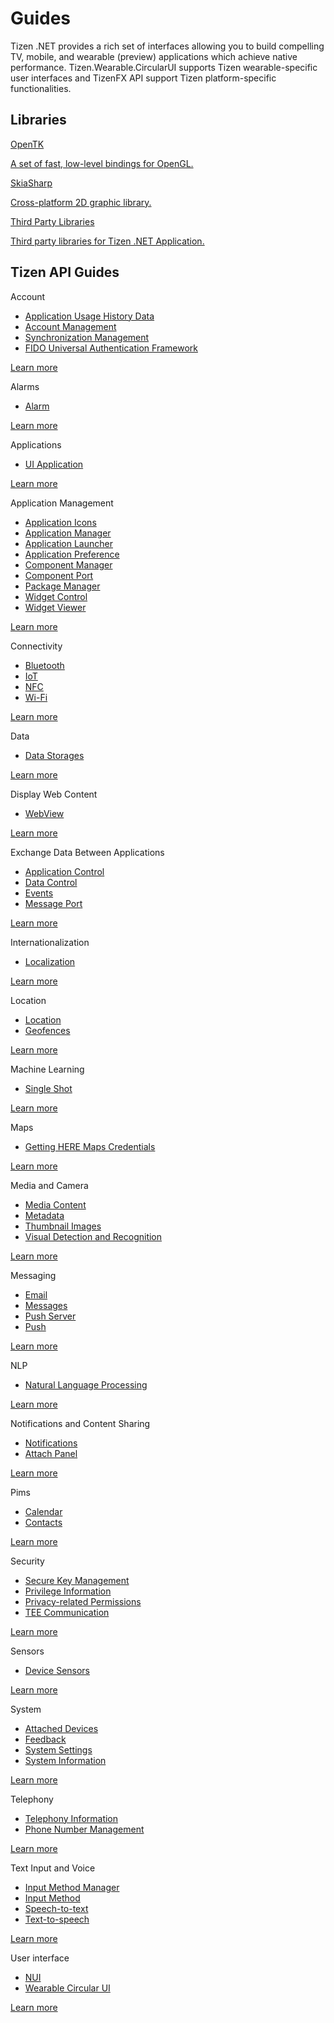 # Guides

Tizen .NET provides a rich set of interfaces allowing you to build compelling TV, mobile, and wearable (preview) applications which achieve native performance.
Tizen.Wearable.CircularUI supports Tizen wearable-specific user interfaces and TizenFX API support Tizen platform-specific functionalities.

## Libraries

<div class="row cards-container-infra">
    <div class="col col-md-3">
        <a href="libraries/opentk/index.md" class="card card-infra h-100">
            <div class="card-body">
                <p class="h3 card-title">OpenTK</p>
                <p class="card-text">
                    A set of fast, low-level bindings for OpenGL.
                </p>
            </div>
        </a>
    </div>
    <div class="col col-md-3">
        <a href="libraries/skiasharp/index.md" class="card card-infra h-100">
            <div class="card-body">
                <p class="h3 card-title">SkiaSharp</p>
                <p class="card-text">
                    Cross-platform 2D graphic library.
                </p>
            </div>
        </a>
    </div>
     <div class="col col-md-3">
        <a href="libraries/thirdparty/index.md" class="card card-infra h-100">
            <div class="card-body">
                <p class="h3 card-title">Third Party Libraries</p>
                <p class="card-text">
                    Third party libraries for Tizen .NET Application.
                </p>
            </div>
        </a>
    </div>
</div>

## Tizen API Guides

<div class="row cards-container-infra">
    <div class="col col-md-3">
        <div class="card card-infra card-list h-100">
            <div class="card-body">
                <p class="h3 card-title">Account</p>
                <div class="card-text">
                    <ul class="list-infra list-infra-arrow">
                        <li><a href="account/app-history.md">Application Usage History Data</a></li>
                        <li><a href="account/account.md">Account Management</a></li>
                        <li><a href="account/data-sync.md">Synchronization Management</a></li>
                        <li><a href="account/fido.md">FIDO Universal Authentication Framework</a></li>
                    </ul>
                </div>
            </div>
            <div class="card-footer">
                <a class="link-standalone" href="account/overview.md">Learn more</a>
            </div>
        </div>
    </div>
    <div class="col col-md-3">
        <div class="card card-infra card-list h-100">
            <div class="card-body">
                <p class="h3 card-title">Alarms</p>
                <div class="card-text">
                    <ul class="list-infra list-infra-arrow">
                        <li><a href="alarm/alarms.md">Alarm</a></li>
                    </ul>
                </div>
            </div>
            <div class="card-footer">
                <a class="link-standalone" href="alarm/overview.md">Learn more</a>
            </div>
        </div>
    </div>
    <div class="col col-md-3">
        <div class="card card-infra card-list h-100">
            <div class="card-body">
                <p class="h3 card-title">Applications</p>
                <div class="card-text">
                    <ul class="list-infra list-infra-arrow">
                        <li><a href="applications/uiapplication/overview.md">UI Application</a></li>
                    </ul>
                </div>
            </div>
            <div class="card-footer">
                <a class="link-standalone" href="applications/overview.md">Learn more</a>
            </div>
        </div>
    </div>
    <div class="col col-md-3">
        <div class="card card-infra card-list h-100">
            <div class="card-body">
                <p class="h3 card-title">Application Management</p>
                <div class="card-text">
                    <ul class="list-infra list-infra-arrow">
                        <li><a href="app-management/app-icons.md">Application Icons</a></li>
                        <li><a href="app-management/app-manager.md">Application Manager</a></li>
                        <li><a href="app-management/application-launcher.md">Application Launcher</a></li>
                        <li><a href="app-management/application-preference.md">Application Preference</a></li>
                        <li><a href="app-management/component-manager.md">Component Manager</a></li>
                        <li><a href="app-management/component-port.md">Component Port</a></li>
                        <li><a href="app-management/package-manager.md">Package Manager</a></li>
                        <li><a href="app-management/widget-control.md">Widget Control</a></li>
                        <li><a href="app-management/widget-viewer.md">Widget Viewer</a></li>
                    </ul>
                </div>
            </div>
            <div class="card-footer">
                <a class="link-standalone" href="app-management/overview.md">Learn more</a>
            </div>
        </div>
    </div>
    <div class="col col-md-3">
        <div class="card card-infra card-list h-100">
            <div class="card-body">
                <p class="h3 card-title">Connectivity</p>
                <div class="card-text">
                    <ul class="list-infra list-infra-arrow">
                        <li><a href="connectivity/bluetooth.md">Bluetooth</a></li>
                        <li><a href="connectivity/iotcon.md">IoT</a></li>
                        <li><a href="connectivity/nfc.md">NFC</a></li>
                        <li><a href="connectivity/wifi.md">Wi-Fi</a></li>
                    </ul>
                </div>
            </div>
            <div class="card-footer">
                <a class="link-standalone" href="connectivity/overview.md">Learn more</a>
            </div>
        </div>
    </div>
    <div class="col col-md-3">
        <div class="card card-infra card-list h-100">
            <div class="card-body">
                <p class="h3 card-title">Data</p>
                <div class="card-text">
                    <ul class="list-infra list-infra-arrow">
                        <li><a href="data/data-storages.md">Data Storages</a></li>
                    </ul>
                </div>
            </div>
            <div class="card-footer">
                <a class="link-standalone" href="data/overview.md">Learn more</a>
            </div>
        </div>
    </div>
    <div class="col col-md-3">
        <div class="card card-infra card-list h-100">
            <div class="card-body">
                <p class="h3 card-title">Display Web Content</p>
                <div class="card-text">
                    <ul class="list-infra list-infra-arrow">
                        <li><a href="webview/webview.md">WebView</a></li>
                    </ul>
                </div>
            </div>
            <div class="card-footer">
                <a class="link-standalone" href="webview/overview.md">Learn more</a>
            </div>
        </div>
    </div>
    <div class="col col-md-3">
        <div class="card card-infra card-list h-100">
            <div class="card-body">
                <p class="h3 card-title">Exchange Data Between Applications</p>
                <div class="card-text">
                    <ul class="list-infra list-infra-arrow">
                        <li><a href="exchange-data-between-apps/app-controls.md">Application Control</a></li>
                        <li><a href="exchange-data-between-apps/data-control.md">Data Control</a></li>
                        <li><a href="exchange-data-between-apps/event.md">Events</a></li>
                        <li><a href="exchange-data-between-apps/message-port.md">Message Port</a></li>
                    </ul>
                </div>
            </div>
            <div class="card-footer">
                <a class="link-standalone" href="exchange-data-between-apps/overview.md">Learn more</a>
            </div>
        </div>
    </div>
    <div class="col col-md-3">
        <div class="card card-infra card-list h-100">
            <div class="card-body">
                <p class="h3 card-title">Internationalization</p>
                <div class="card-text">
                    <ul class="list-infra list-infra-arrow">
                        <li><a href="internationalization/localization.md">Localization</a></li>
                    </ul>
                </div>
            </div>
            <div class="card-footer">
                <a class="link-standalone" href="internationalization/overview.md">Learn more</a>
            </div>
        </div>
    </div>
    <div class="col col-md-3">
        <div class="card card-infra card-list h-100">
            <div class="card-body">
                <p class="h3 card-title">Location</p>
                <div class="card-text">
                    <ul class="list-infra list-infra-arrow">
                        <li><a href="location/location.md">Location</a></li>
                        <li><a href="location/geofences.md">Geofences</a></li>
                    </ul>
                </div>
            </div>
            <div class="card-footer">
                <a class="link-standalone" href="location/overview.md">Learn more</a>
            </div>
        </div>
    </div>
    <div class="col col-md-3">
        <div class="card card-infra card-list h-100">
            <div class="card-body">
                <p class="h3 card-title">Machine Learning</p>
                <div class="card-text">
                    <ul class="list-infra list-infra-arrow">
                        <li><a href="machine-learning/singleshot.md">Single Shot</a></li>
                    </ul>
                </div>
            </div>
            <div class="card-footer">
                <a class="link-standalone" href="machine-learning/overview.md">Learn more</a>
            </div>
        </div>
    </div>
    <div class="col col-md-3">
        <div class="card card-infra card-list h-100">
            <div class="card-body">
                <p class="h3 card-title">Maps</p>
                <div class="card-text">
                    <ul class="list-infra list-infra-arrow">
                        <li><a href="maps/here-credentials.md">Getting HERE Maps Credentials</a></li>
                    </ul>
                </div>
            </div>
            <div class="card-footer">
                <a class="link-standalone" href="maps/maps.md">Learn more</a>
            </div>
        </div>
    </div>
    <div class="col col-md-3">
        <div class="card card-infra card-list h-100">
            <div class="card-body">
                <p class="h3 card-title">Media and Camera</p>
                <div class="card-text">
                    <ul class="list-infra list-infra-arrow">
                        <li><a href="multimedia/media-content.md">Media Content</a></li>
                        <li><a href="multimedia/metadata.md">Metadata</a></li>
                        <li><a href="multimedia/thumbnail-images.md">Thumbnail Images</a></li>
                        <li><a href="multimedia/media-vision.md">Visual Detection and Recognition</a></li>
                    </ul>
                </div>
            </div>
            <div class="card-footer">
                <a class="link-standalone" href="multimedia/overview.md">Learn more</a>
            </div>
        </div>
    </div>
    <div class="col col-md-3">
        <div class="card card-infra card-list h-100">
            <div class="card-body">
                <p class="h3 card-title">Messaging</p>
                <div class="card-text">
                    <ul class="list-infra list-infra-arrow">
                        <li><a href="messaging/email.md">Email</a></li>
                        <li><a href="messaging/messages.md">Messages</a></li>
                        <li><a href="messaging/push-server.md">Push Server</a></li>
                        <li><a href="messaging/push.md">Push</a></li>
                    </ul>
                </div>
            </div>
            <div class="card-footer">
                <a class="link-standalone" href="messaging/overview.md">Learn more</a>
            </div>
        </div>
    </div>
    <div class="col col-md-3">
        <div class="card card-infra card-list h-100">
            <div class="card-body">
                <p class="h3 card-title">NLP</p>
                <div class="card-text">
                    <ul class="list-infra list-infra-arrow">
                        <li><a href="nlp/nlp.md">Natural Language Processing</a></li>
                    </ul>
                </div>
            </div>
            <div class="card-footer">
                <a class="link-standalone" href="nlp/overview.md">Learn more</a>
            </div>
        </div>
    </div>
    <div class="col col-md-3">
        <div class="card card-infra card-list h-100">
            <div class="card-body">
                <p class="h3 card-title">Notifications and Content Sharing</p>
                <div class="card-text">
                    <ul class="list-infra list-infra-arrow">
                        <li><a href="notification/noti.md">Notifications</a></li>
                        <li><a href="notification/attach-panel.md">Attach Panel</a></li>
                    </ul>
                </div>
            </div>
            <div class="card-footer">
                <a class="link-standalone" href="notification/overview.md">Learn more</a>
            </div>
        </div>
    </div>
    <div class="col col-md-3">
        <div class="card card-infra card-list h-100">
            <div class="card-body">
                <p class="h3 card-title">Pims</p>
                <div class="card-text">
                    <ul class="list-infra list-infra-arrow">
                        <li><a href="pims/calendar.md">Calendar</a></li>
                        <li><a href="pims/contacts.md">Contacts</a></li>
                    </ul>
                </div>
            </div>
            <div class="card-footer">
                <a class="link-standalone" href="pims/overview.md">Learn more</a>
            </div>
        </div>
    </div>
    <div class="col col-md-3">
        <div class="card card-infra card-list h-100">
            <div class="card-body">
                <p class="h3 card-title">Security</p>
                <div class="card-text">
                    <ul class="list-infra list-infra-arrow">
                        <li><a href="security/secure-repository.md">Secure Key Management</a></li>
                        <li><a href="security/privilege.md">Privilege Information</a></li>
                        <li><a href="security/privacy-related-permissions.md">Privacy-related Permissions</a></li>
                        <li><a href="security/tee-client.md">TEE Communication</a></li>
                    </ul>
                </div>
            </div>
            <div class="card-footer">
                <a class="link-standalone" href="security/overview.md">Learn more</a>
            </div>
        </div>
    </div>
    <div class="col col-md-3">
        <div class="card card-infra card-list h-100">
            <div class="card-body">
                <p class="h3 card-title">Sensors</p>
                <div class="card-text">
                    <ul class="list-infra list-infra-arrow">
                        <li><a href="sensors/device-sensors.md">Device Sensors</a></li>
                    </ul>
                </div>
            </div>
            <div class="card-footer">
                <a class="link-standalone" href="sensors/overview.md">Learn more</a>
            </div>
        </div>
    </div>
    <div class="col col-md-3">
        <div class="card card-infra card-list h-100">
            <div class="card-body">
                <p class="h3 card-title">System</p>
                <div class="card-text">
                    <ul class="list-infra list-infra-arrow">
                        <li><a href="system/attached-devices.md">Attached Devices</a></li>
                        <li><a href="system/feedback.md">Feedback</a></li>
                        <li><a href="system/settings.md">System Settings</a></li>
                        <li><a href="system/system.md">System Information</a></li>
                    </ul>
                </div>
            </div>
            <div class="card-footer">
                <a class="link-standalone" href="system/overview.md">Learn more</a>
            </div>
        </div>
    </div>
    <div class="col col-md-3">
        <div class="card card-infra card-list h-100">
            <div class="card-body">
                <p class="h3 card-title">Telephony</p>
                <div class="card-text">
                    <ul class="list-infra list-infra-arrow">
                        <li><a href="telephony/telephony.md">Telephony Information</a></li>
                        <li><a href="telephony/phonenumber.md">Phone Number Management</a></li>
                    </ul>
                </div>
            </div>
            <div class="card-footer">
                <a class="link-standalone" href="telephony/index.md">Learn more</a>
            </div>
        </div>
    </div>
    <div class="col col-md-3">
        <div class="card card-infra card-list h-100">
            <div class="card-body">
                <p class="h3 card-title">Text Input and Voice</p>
                <div class="card-text">
                    <ul class="list-infra list-infra-arrow">
                        <li><a href="uix/input-method-manager.md">Input Method Manager</a></li>
                        <li><a href="uix/input-method.md">Input Method</a></li>
                        <li><a href="uix/stt.md">Speech-to-text</a></li>
                        <li><a href="uix/tts.md">Text-to-speech</a></li>
                    </ul>
                </div>
            </div>
            <div class="card-footer">
                <a class="link-standalone" href="uix/overview.md">Learn more</a>
            </div>
        </div>
    </div>
    <div class="col col-md-3">
        <div class="card card-infra card-list h-100">
            <div class="card-body">
                <p class="h3 card-title">User interface</p>
                <div class="card-text">
                    <ul class="list-infra list-infra-arrow">
                        <li><a href="user-interface/nui/overview.md">NUI</a></li>
                        <li><a href="user-interface/wcircularui/index.md">Wearable Circular UI</a></li>
                    </ul>
                </div>
            </div>
            <div class="card-footer">
                <a class="link-standalone" href="user-interface/nui/overview.md">Learn more</a>
	    </div>
        </div>
    </div>
</div>

